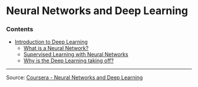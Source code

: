 # Neural Networks and Deep Learning
### Contents
 - [Introduction to Deep Learning](/1-Introduction-to-Deep-Learning)
	 - [What is a Neural Network?](/1-Introduction-to-Deep-Learning/1-What-is-a-Neural-Network.md)
	 - [Supervised Learning with Neural Networks](/1-Introduction-to-Deep-Learning/2-Supervised-Learning-with-NN.md)
	 - [Why is the Deep Learning taking off?](/1-Introduction-to-Deep-Learning/3-Why-is-Deep-Learning-taking-off)
	 

---
Source: [Coursera - Neural Networks and Deep Learning](https://www.coursera.org/learn/neural-networks-deep-learning/)
